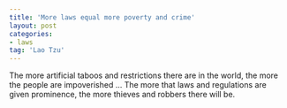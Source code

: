 ```yaml
---
title: 'More laws equal more poverty and crime'
layout: post
categories:
- laws
tag: 'Lao Tzu'
---
```


The more artificial taboos and restrictions there are in the world, the more the people are impoverished ... The more that laws and regulations are given prominence, the more thieves and robbers there will be.